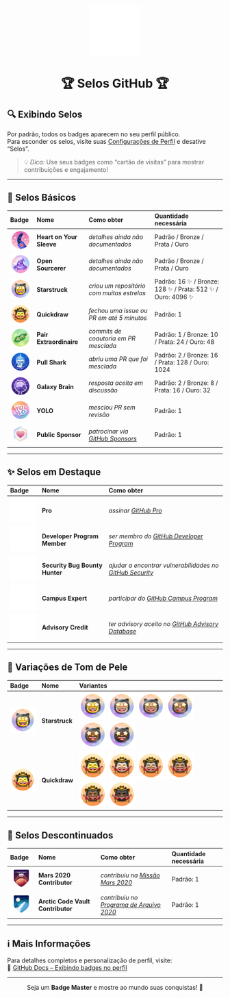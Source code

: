 <p align="center">
  <img src="Media/Misc/GitHub_Logo/172940773-7ef23b63-3356-4634-9e52-34f2676e2854.png" width="120" alt="GitHub Logo" />
  <h1 align="center">🏆 Selos GitHub 🏆</h1>
</p>

## 🔍 Exibindo Selos

Por padrão, todos os badges aparecem no seu perfil público.  
Para esconder os selos, visite suas <a href="https://github.com/settings">Configurações de Perfil</a> e desative “Selos”.

> 💡 <em>Dica:</em> Use seus badges como “cartão de visitas” para mostrar contribuições e engajamento!

---

## 🌟 Selos Básicos

| Badge                                                                                                         | Nome                                  | Como obter                                                                        | Quantidade necessária                                          |
| :------------------------------------------------------------------------------------------------------------ | :------------------------------------ | :-------------------------------------------------------------------------------- | :------------------------------------------------------------- |
| <img src="Media/Badges/Heart-on-your-sleeve/PNG/HeartOnYourSleeve.png" width="64" alt="Heart on Your Sleeve"> | <strong>Heart on Your Sleeve</strong> | <em>detalhes ainda não documentados</em>                                          | Padrão / Bronze / Prata / Ouro                                 |
| <img src="Media/Badges/Open-Sourcerer/PNG/OpenSourcerer.png" width="64" alt="Open Sourcerer">                 | <strong>Open Sourcerer</strong>       | <em>detalhes ainda não documentados</em>                                          | Padrão / Bronze / Prata / Ouro                                 |
| <img src="Media/Badges/Star-Struck/PNG/Skin-Tones/StarStruck_SkinTone1.png" width="64" alt="Starstruck">      | <strong>Starstruck</strong>           | <em>criou um repositório com muitas estrelas</em>                                 | Padrão: 16 ✨ / Bronze: 128 ✨ / Prata: 512 ✨ / Ouro: 4096 ✨ |
| <img src="Media/Badges/Quick-Draw/PNG/Skin-Tones/QuickDraw_SkinTone1.png" width="64" alt="Quickdraw">         | <strong>Quickdraw</strong>            | <em>fechou uma issue ou PR em até 5 minutos</em>                                  | Padrão: 1                                                      |
| <img src="Media/Badges/Pair-Extraordinaire/PNG/PairExtraordinaire.png" width="64" alt="Pair Extraordinaire">  | <strong>Pair Extraordinaire</strong>  | <em>commits de coautoria em PR mesclada</em>                                      | Padrão: 1 / Bronze: 10 / Prata: 24 / Ouro: 48                  |
| <img src="Media/Badges/Pull-Shark/PNG/PullShark.png" width="64" alt="Pull Shark">                             | <strong>Pull Shark</strong>           | <em>abriu uma PR que foi mesclada</em>                                            | Padrão: 2 / Bronze: 16 / Prata: 128 / Ouro: 1024               |
| <img src="Media/Badges/Galaxy-Brain/PNG/GalaxyBrain.png" width="64" alt="Galaxy Brain">                       | <strong>Galaxy Brain</strong>         | <em>resposta aceita em discussão</em>                                             | Padrão: 2 / Bronze: 8 / Prata: 16 / Ouro: 32                   |
| <img src="Media/Badges/YOLO/PNG/YOLO_Badge.png" width="64" alt="YOLO">                                        | <strong>YOLO</strong>                 | <em>mesclou PR sem revisão</em>                                                   | Padrão: 1                                                      |
| <img src="Media/Badges/GitHub-Sponsor/PNG/GitHubSponsorBadge.png" width="64" alt="Public Sponsor">            | <strong>Public Sponsor</strong>       | <em>patrocinar via <a href="https://github.com/sponsors">GitHub Sponsors</a></em> | Padrão: 1                                                      |

---

## ✨ Selos em Destaque

| Badge                                                                                                                                                              | Nome                                        | Como obter                                                                                                                            |
| :----------------------------------------------------------------------------------------------------------------------------------------------------------------- | :------------------------------------------ | :------------------------------------------------------------------------------------------------------------------------------------ |
| <img src="Media/Highlights/GitHub-Pro/SVG/GitHub-Pro_LightMode.svg#gh-dark-mode-only" width="72" alt="Pro">                                                        | <strong>Pro</strong>                        | <em>assinar <a href="https://docs.github.com/en/get-started/learning-about-github/githubs-products#github-pro">GitHub Pro</a></em>    |
| <img src="Media/Highlights/Developer-Program-Member/SVG/DeveloperProgramMember_LightMode.svg#gh-dark-mode-only" width="72" alt="Developer Program Member">         | <strong>Developer Program Member</strong>   | <em>ser membro do <a href="https://docs.github.com/en/developers/overview/github-developer-program">GitHub Developer Program</a></em> |
| <img src="Media/Highlights/Security-Bug-Bounty-Hunter/SVG/Security-Bug-Bounty-Hunter_LightMode.svg#gh-dark-mode-only" width="72" alt="Security Bug Bounty Hunter"> | <strong>Security Bug Bounty Hunter</strong> | <em>ajudar a encontrar vulnerabilidades no <a href="https://bounty.github.com/">GitHub Security</a></em>                              |
| <img src="Media/Highlights/GitHub-Campus-Expert/SVG/GitHub-Campus-Expert_LightMode.svg#gh-dark-mode-only" width="72" alt="Campus Expert">                          | <strong>Campus Expert</strong>              | <em>participar do <a href="https://education.github.com/experts">GitHub Campus Program</a></em>                                       |
| <img src="Media/Highlights/Security-Advisory-Credit/SVG/Security-Advisory-Credit_LightMode.svg#gh-dark-mode-only" width="72" alt="Advisory Credit">                | <strong>Advisory Credit</strong>            | <em>ter advisory aceito no <a href="https://github.com/advisories">GitHub Advisory Database</a></em>                                  |

---

## 🎨 Variações de Tom de Pele

| Badge                                                                                                    | Nome                        | Variantes                                                                                                                                                                                                                                                                                                                                                                                                                                                                                                                                                                                                               |
| :------------------------------------------------------------------------------------------------------- | :-------------------------- | :---------------------------------------------------------------------------------------------------------------------------------------------------------------------------------------------------------------------------------------------------------------------------------------------------------------------------------------------------------------------------------------------------------------------------------------------------------------------------------------------------------------------------------------------------------------------------------------------------------------------- |
| <img src="Media/Badges/Star-Struck/PNG/Skin-Tones/StarStruck_SkinTone1.png" width="64" alt="Starstruck"> | <strong>Starstruck</strong> | <img src="Media/Badges/Star-Struck/PNG/Skin-Tones/StarStruck_SkinTone1.png" width="64" alt="Tom 1"> <img src="Media/Badges/Star-Struck/PNG/Skin-Tones/StarStruck_SkinTone2.png" width="64" alt="Tom 2"> <img src="Media/Badges/Star-Struck/PNG/Skin-Tones/StarStruck_SkinTone3.png" width="64" alt="Tom 3"> <img src="Media/Badges/Star-Struck/PNG/Skin-Tones/StarStruck_SkinTone4.png" width="64" alt="Tom 4"> <img src="Media/Badges/Star-Struck/PNG/Skin-Tones/StarStruck_SkinTone5.png" width="64" alt="Tom 5"> <img src="Media/Badges/Star-Struck/PNG/Skin-Tones/StarStruck_SkinTone6.png" width="64" alt="Tom 6"> |
| <img src="Media/Badges/Quick-Draw/PNG/Skin-Tones/QuickDraw_SkinTone1.png" width="64" alt="Quickdraw">    | <strong>Quickdraw</strong>  | <img src="Media/Badges/Quick-Draw/PNG/Skin-Tones/QuickDraw_SkinTone1.png" width="64" alt="Tom 1"> <img src="Media/Badges/Quick-Draw/PNG/Skin-Tones/QuickDraw_SkinTone2.png" width="64" alt="Tom 2"> <img src="Media/Badges/Quick-Draw/PNG/Skin-Tones/QuickDraw_SkinTone3.png" width="64" alt="Tom 3"> <img src="Media/Badges/Quick-Draw/PNG/Skin-Tones/QuickDraw_SkinTone4.png" width="64" alt="Tom 4"> <img src="Media/Badges/Quick-Draw/PNG/Skin-Tones/QuickDraw_SkinTone5.png" width="64" alt="Tom 5"> <img src="Media/Badges/Quick-Draw/PNG/Skin-Tones/QuickDraw_SkinTone6.png" width="64" alt="Tom 6">             |

---

## 🚫 Selos Descontinuados

| Badge                                                                                                                                       | Nome                                           | Como obter                                                                                                         | Quantidade necessária |
| :------------------------------------------------------------------------------------------------------------------------------------------ | :--------------------------------------------- | :----------------------------------------------------------------------------------------------------------------- | :-------------------- |
| <img src="Media/Badges/Mars-2020-Contributor/PNG/Mars2020ContributorBadge.png" width="64" alt="Mars 2020 Contributor">                      | <strong>Mars 2020 Contributor</strong>         | <em>contribuiu na <a href="https://github.com/readme/featured/nasa-ingenuity-helicopter">Missão Mars 2020</a></em> | Padrão: 1             |
| <img src="Media/Badges/2020-Arctic-Code-Vault-Contributor/PNG/2020ArcticCodeVaultBadge.png" width="64" alt="Arctic Code Vault Contributor"> | <strong>Arctic Code Vault Contributor</strong> | <em>contribuiu no <a href="https://archiveprogram.github.com/">Programa de Arquivo 2020</a></em>                   | Padrão: 1             |

---

## ℹ️ Mais Informações

Para detalhes completos e personalização de perfil, visite:  
🔗 <a href="https://docs.github.com/en/account-and-profile/setting-up-and-managing-your-github-profile/customizing-your-profile/personalizing-your-profile#displaying-badges-on-your-profile">GitHub Docs – Exibindo badges no perfil</a>

---

<p align="center">
  Seja um <strong>Badge Master</strong> e mostre ao mundo suas conquistas! 🚀
</p>
